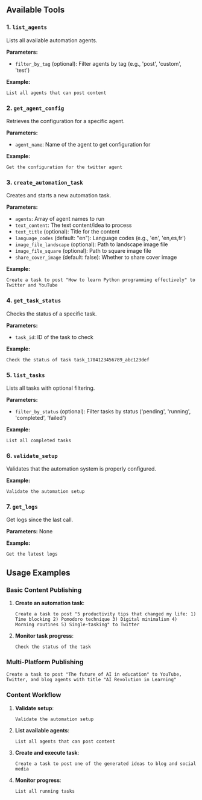 ## Available Tools

### 1. `list_agents`
Lists all available automation agents.

**Parameters:**
- `filter_by_tag` (optional): Filter agents by tag (e.g., 'post', 'custom', 'test')

**Example:**
```
List all agents that can post content
```

### 2. `get_agent_config`
Retrieves the configuration for a specific agent.

**Parameters:**
- `agent_name`: Name of the agent to get configuration for

**Example:**
```
Get the configuration for the twitter agent
```

### 3. `create_automation_task`
Creates and starts a new automation task.

**Parameters:**
- `agents`: Array of agent names to run
- `text_content`: The text content/idea to process
- `text_title` (optional): Title for the content
- `language_codes` (default: "en"): Language codes (e.g., 'en', 'en,es,fr')
- `image_file_landscape` (optional): Path to landscape image file
- `image_file_square` (optional): Path to square image file
- `share_cover_image` (default: false): Whether to share cover image

**Example:**
```
Create a task to post "How to learn Python programming effectively" to Twitter and YouTube
```

### 4. `get_task_status`
Checks the status of a specific task.

**Parameters:**
- `task_id`: ID of the task to check

**Example:**
```
Check the status of task task_1704123456789_abc123def
```

### 5. `list_tasks`
Lists all tasks with optional filtering.

**Parameters:**
- `filter_by_status` (optional): Filter tasks by status ('pending', 'running', 'completed', 'failed')

**Example:**
```
List all completed tasks
```

### 6. `validate_setup`
Validates that the automation system is properly configured.

**Example:**
```
Validate the automation setup
```

### 7. `get_logs`
Get logs since the last call.

**Parameters:**
None

**Example:**
```
Get the latest logs
```

## Usage Examples

### Basic Content Publishing

1. **Create an automation task**:
   ```
   Create a task to post "5 productivity tips that changed my life: 1) Time blocking 2) Pomodoro technique 3) Digital minimalism 4) Morning routines 5) Single-tasking" to Twitter
   ```

2. **Monitor task progress**:
   ```
   Check the status of the task
   ```

### Multi-Platform Publishing

```
Create a task to post "The future of AI in education" to YouTube, Twitter, and blog agents with title "AI Revolution in Learning"
```

### Content Workflow

1. **Validate setup**:
   ```
   Validate the automation setup
   ```

2. **List available agents**:
   ```
   List all agents that can post content
   ```

3. **Create and execute task**:
   ```
   Create a task to post one of the generated ideas to blog and social media
   ```

4. **Monitor progress**:
   ```
   List all running tasks
   ```
